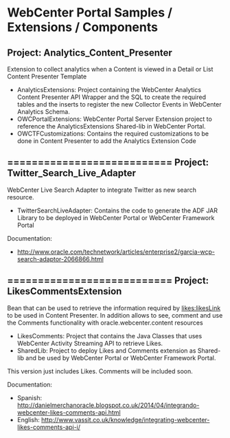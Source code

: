 WebCenter Portal Samples / Extensions / Components
================

Project: Analytics_Content_Presenter
-------------
Extension to collect analytics when a Content is viewed in a Detail or List Content Presenter Template
- AnalyticsExtensions: Project containing the WebCenter Analytics Content Presenter API Wrapper and the SQL to create the required tables and the inserts to register the new Collector Events in WebCenter Analytics Schema.
- OWCPortalExtensions: WebCenter Portal Server Extension project to reference the AnalyticsExtensions Shared-lib in WebCenter Portal.
- OWCTFCustomizations: Contains the required customizations to be done in Content Presenter to add the Analytics Extension Code

===========================
Project: Twitter_Search_Live_Adapter
------------- 
WebCenter Live Search Adapter to integrate Twitter as new search resource.
- TwitterSearchLiveAdapter: Contains the code to generate the ADF JAR Library to be deployed in WebCenter Portal or WebCenter Framework Portal

Documentation: 
- http://www.oracle.com/technetwork/articles/enterprise2/garcia-wcp-search-adaptor-2066866.html

===========================
Project: LikesCommentsExtension
------------- 
Bean that can be used to retrieve the information required by <likes:likesLink> to be used in Content Presenter.
In addition allows to see, comment and use the Comments functionality with oracle.webcenter.content resources
							 
- LikesComments: Project that contains the Java Classes that uses WebCenter Activity Streaming API to retrieve Likes.
- SharedLib: Project to deploy Likes and Comments extension as Shared-lib and be used by WebCenter Portal or WebCenter Framework Portal.

This version just includes Likes. Comments will be included soon.

Documentation: 
- Spanish: http://danielmerchanoracle.blogspot.co.uk/2014/04/integrando-webcenter-likes-comments-api.html
- English: http://www.vassit.co.uk/knowledge/integrating-webcenter-likes-comments-api-i/




 
